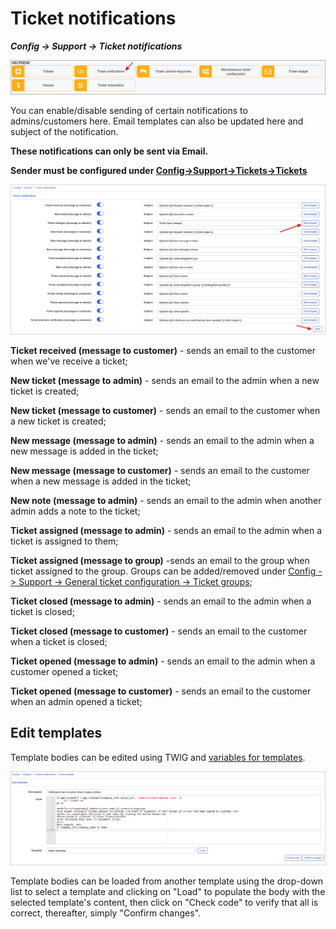 Ticket notifications
=============
**_Config -> Support -> Ticket notifications_**

![Notifications icon](icon.png)

You can enable/disable sending of certain notifications to admins/customers here. Email templates can also be updated here and subject of the notification.

**These notifications can only be sent via Email.**

**Sender must be configured under [Config->Support->Tickets->Tickets](configuration/support/tickets/tickets.md)**

![Notifications list](list.png)

**Ticket received (message to customer)** - sends an email to the customer when we've receive a ticket;

**New ticket (message to admin)** - sends an email to the admin when a new ticket is created;

**New ticket (message to customer)** - sends an email to the customer when a new ticket is created;

**New message (message to admin)** - sends an email to the admin when a new message is added in the ticket;

**New message (message to customer)** - sends an email to the customer when a new message is added in the ticket;

**New note (message to admin)** - sends an email to the admin when another admin adds a note to the ticket;

**Ticket assigned (message to admin)** - sends an email to the admin when a ticket is assigned to them;

**Ticket assigned (message to group)** -sends an email to the group when ticket assigned to the group. Groups can be added/removed under [Config -> Support -> General ticket configuration -> Ticket groups](configuration/support/general_ticket_configuration/general_ticket_configuration.md);

**Ticket closed (message to admin)** - sends an email to the admin when a ticket is closed;

**Ticket closed (message to customer)** - sends an email to the customer when a ticket is closed;

**Ticket opened (message to admin)** - sends an email to the admin when a customer opened a ticket;

**Ticket opened (message to customer)** - sends an email to the customer when an admin opened a ticket;

## Edit templates

Template bodies can be edited using TWIG and [variables for templates](configuration/system/templates/templates_variables/templates_variables.md).

![Edit template](edit_template.png)

Template bodies can be loaded from another template using the drop-down list to select a template and clicking on "Load" to populate the body with the selected template's content, then click on "Check code" to verify that all is correct, thereafter, simply "Confirm changes".
